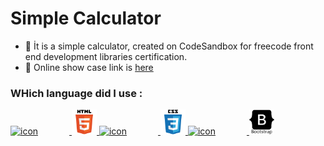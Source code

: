 # Simple Calculator

- 🌱 İt is a simple calculator, created on CodeSandbox for freecode front end development libraries certification.
- 💬 Online show case link is <a href="https://32lhdx.csb.app/" > here<a/>


<h3 align="left">WHich language did I use :</h3>
<p align="left"> 
 
  <a href="https://reactjs.org/" target="_blank" rel="noreferrer" alt="react"> 
    <img src="https://techstack-generator.vercel.app/react-icon.svg" alt="icon" width="45" style="width: 40px; height: 40px; margin-right: 50px; margin-bottom: 0px;" /> </a> 
  <a href="https://www.w3.org/html/" target="_blank" rel="noreferrer" alt="html"> 
    <img src="https://raw.githubusercontent.com/devicons/devicon/master/icons/html5/html5-original-wordmark.svg" alt="html5" width="40" height="40"/> </a> 
  <a href="https://developer.mozilla.org/en-US/docs/Web/JavaScript" target="_blank" rel="noreferrer" alt="javascript"> 
    <img src="https://techstack-generator.vercel.app/js-icon.svg" alt="icon" width="45" style="width: 40px; height: 40px; margin-right: 50px; margin-bottom: 0px;" /> </a> 
  <a href="https://www.w3schools.com/css/" target="_blank" rel="noreferrer" alt="css3"> 
    <img src="https://raw.githubusercontent.com/devicons/devicon/master/icons/css3/css3-original-wordmark.svg" alt="css3" width="40" height="40"/> </a> 
  <a href="https://sass-lang.com" target="_blank" rel="noreferrer" alt="sass"> 
    <img src="https://techstack-generator.vercel.app/sass-icon.svg" alt="icon" width="45" style="width: 40px; height: 40px; margin-right: 50px; margin-bottom: 0px;" /> </a> 
  <a href="https://getbootstrap.com" target="_blank" rel="noreferrer" alt="bootstrap"> 
    <img src="https://raw.githubusercontent.com/devicons/devicon/master/icons/bootstrap/bootstrap-plain-wordmark.svg" alt="bootstrap" width="40" height="40"/> </a> 
  
</p>
